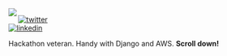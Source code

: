 <img align="left" src="https://styles.redditmedia.com/t5_xfnp6/styles/profileIcon_ivn2yjftkyk21.jpg?width=256&height=256&crop=256:256,smart&s=b1f1aaa27c478725a87964e000b8597d648109ad">

[![twitter](https://img.shields.io/badge/-@LloydTao-313131?style=flat-square&labelColor=313131&logo=twitter&logoColor=white&color=313131)](https://twitter.com/LloydTao)  
[![linkedin](https://img.shields.io/badge/-@LloydTao-313131?style=flat-square&labelColor=313131&logo=LinkedIn&logoColor=white&color=313131)](https://www.linkedin.com/in/LloydTao/)

Hackathon veteran. Handy with Django and AWS. **Scroll down!**
